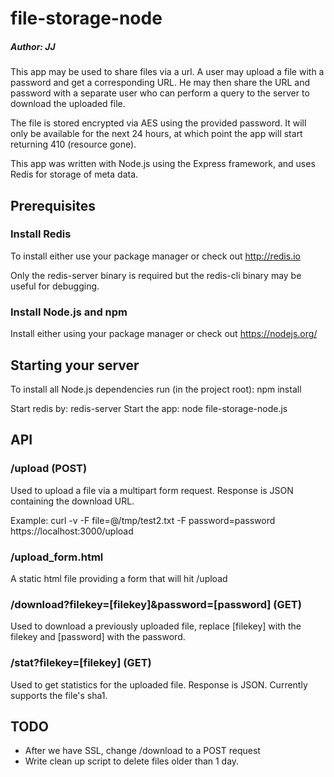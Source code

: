 # file-storage-node
##### Author: JJ

This app may be used to share files via a url. A user may upload a file with a password and get a corresponding URL. He may then share the URL and password with a separate user who can perform a query to the server to download the uploaded file.

The file is stored encrypted via AES using the provided password. It will only be available for the next 24 hours, at which point the app will start returning 410 (resource gone).

This app was written with Node.js using the Express framework, and uses Redis for storage of meta data.

## Prerequisites

### Install Redis

To install either use your package manager or check
out http://redis.io

Only the redis-server binary is required but the redis-cli binary may be useful
for debugging.

### Install Node.js and npm

Install either using your package manager or check out https://nodejs.org/

## Starting your server

To install all Node.js dependencies run (in the project root): npm install 

Start redis by: redis-server
Start the app: node file-storage-node.js

## API

### /upload (POST)

Used to upload a file via a multipart form request. Response is JSON containing the download URL.

Example: curl -v -F file=@/tmp/test2.txt -F password=password https://localhost:3000/upload

### /upload_form.html

A static html file providing a form that will hit /upload

### /download?filekey=[filekey]&password=[password] (GET)

Used to download a previously uploaded file, replace [filekey] with the filekey and [password] with the password.  

### /stat?filekey=[filekey] (GET)

Used to get statistics for the uploaded file. Response is JSON. Currently supports the file's sha1.

## TODO
 - After we have SSL, change /download to a POST request
 - Write clean up script to delete files older than 1 day.



